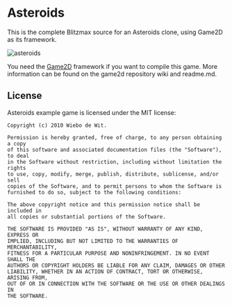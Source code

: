 Asteroids
===========

This is the complete Blitzmax source for an Asteroids clone, using Game2D as its framework.

![asteroids](https://dl.dropboxusercontent.com/u/12644619/pics/dev/asteroids.png)

You need the [Game2D](https://github.com/wiebow/game2d.mod) framework if you want to compile this game.
More information can be found on the game2d repository wiki and readme.md.


License
-------------------------------------------------------------------------------

Asteroids example game is licensed under the MIT license:

    Copyright (c) 2010 Wiebo de Wit.

    Permission is hereby granted, free of charge, to any person obtaining a copy
    of this software and associated documentation files (the "Software"), to deal
    in the Software without restriction, including without limitation the rights
    to use, copy, modify, merge, publish, distribute, sublicense, and/or sell
    copies of the Software, and to permit persons to whom the Software is
    furnished to do so, subject to the following conditions:

    The above copyright notice and this permission notice shall be included in
    all copies or substantial portions of the Software.

    THE SOFTWARE IS PROVIDED "AS IS", WITHOUT WARRANTY OF ANY KIND, EXPRESS OR
    IMPLIED, INCLUDING BUT NOT LIMITED TO THE WARRANTIES OF MERCHANTABILITY,
    FITNESS FOR A PARTICULAR PURPOSE AND NONINFRINGEMENT. IN NO EVENT SHALL THE
    AUTHORS OR COPYRIGHT HOLDERS BE LIABLE FOR ANY CLAIM, DAMAGES OR OTHER
    LIABILITY, WHETHER IN AN ACTION OF CONTRACT, TORT OR OTHERWISE, ARISING FROM,
    OUT OF OR IN CONNECTION WITH THE SOFTWARE OR THE USE OR OTHER DEALINGS IN
    THE SOFTWARE.
